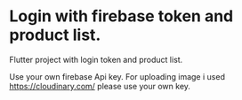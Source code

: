 # Login with firebase token and product list.

Flutter project with login token and product list.

Use your own firebase Api key.
For uploading image i used https://cloudinary.com/ please use your own key. 